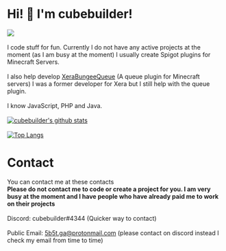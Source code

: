 # Hi! 👋 I'm cubebuilder!
![](https://komarev.com/ghpvc/?username=cube-builder)
<br>
<br>
I code stuff for fun. Currently I do not have any active projects at the moment (as I am busy at the moment) I usually create Spigot plugins for Minecraft Servers.
<br>
<br>
I also help develop <a href="https://github.com/xeraplugins/xerabungeequeue/">XeraBungeeQueue</a> (A queue plugin for Minecraft servers) I was a former developer for Xera but I still help with the queue plugin.
<br>
<br>
I know JavaScript, PHP and Java.
<br>
<br>
[![cubebuilder's github stats](https://github-readme-stats.vercel.app/api?username=cube-builder)](https://github.com/anuraghazra/github-readme-stats)
<br>
<br>
[![Top Langs](https://github-readme-stats.vercel.app/api/top-langs/?username=cube-builder&layout=compact)](https://github.com/anuraghazra/github-readme-stats)
<br>
# Contact
You can contact me at these contacts
<br>
**Please do not contact me to code or create a project for you. I am very busy at the moment and I have people who have already paid me to work on their projects**
<br>
<br>
Discord: cubebuilder#4344 (Quicker way to contact)
<br>
<br>
Public Email: 5b5t.ga@protonmail.com (please contact on discord instead I check my email from time to time)
<br>
<br>
<!--- if you're reading this i'm sorry ---!>
